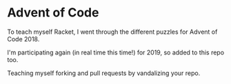 # Advent of Code
To teach myself Racket, I went through the different puzzles for Advent of Code 2018.

I'm participating again (in real time this time!) for 2019, so added to this repo too.

Teaching myself forking and pull requests by vandalizing your repo.

